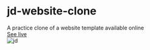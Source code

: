 # jd-website-clone
A practice clone of a website template available online<br>
<a href="https://deshmukh-ankit.github.io/jd-website-clone/">See live</a>
<br>
![jd](https://user-images.githubusercontent.com/106731593/196486272-05ff44db-0428-4395-8db0-3ca2b806a5cb.png)
